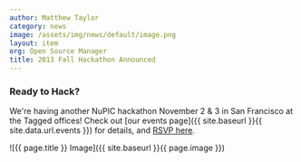 ```yaml
---
author: Matthew Taylor
category: news
image: /assets/img/news/default/image.png
layout: item
org: Open Source Manager
title: 2013 Fall Hackathon Announced
---
```


### Ready to Hack?

We're having another NuPIC hackathon November 2 & 3 in San Francisco at the
Tagged offices! Check out
[our events page]({{ site.baseurl }}{{ site.data.url.events }}) for details, and
[RSVP here](http://www.meetup.com/numenta/events/136809782/).

![{{ page.title }} Image]({{ site.baseurl }}{{ page.image }})
